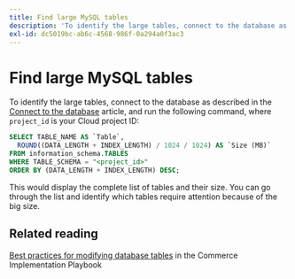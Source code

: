 ```yaml
---
title: Find large MySQL tables
description: 'To identify the large tables, connect to the database as described in the [Connect to the database](https://devdocs.magento.com/cloud/project/project-conf-files_services-mysql.html#connect-to-the-database) article, and run the following command, where `project_id` is your Cloud project ID:'
exl-id: dc5019bc-ab6c-4568-986f-0a294a0f3ac3
---
```

# Find large MySQL tables

To identify the large tables, connect to the database as described in the [Connect to the database](https://devdocs.magento.com/cloud/project/project-conf-files_services-mysql.html#connect-to-the-database) article, and run the following command, where `project_id` is your Cloud project ID:

```sql
SELECT TABLE_NAME AS `Table`,
  ROUND((DATA_LENGTH + INDEX_LENGTH) / 1024 / 1024) AS `Size (MB)`
FROM information_schema.TABLES
WHERE TABLE_SCHEMA = "<project_id>"
ORDER BY (DATA_LENGTH + INDEX_LENGTH) DESC;
```

This would display the complete list of tables and their size. You can go through the list and identify which tables require attention because of the big size.

## Related reading

[Best practices for modifying database tables](https://experienceleague.adobe.com/en/docs/commerce-operations/implementation-playbook/best-practices/development/modifying-core-and-third-party-tables#why-adobe-recommends-avoiding-modifications) in the Commerce Implementation Playbook
